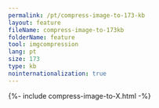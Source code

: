 ```yaml
---
permalink: /pt/compress-image-to-173-kb
layout: feature
fileName: compress-image-to-173kb
folderName: feature
tool: imgcompression
lang: pt
size: 173
type: kb
nointernationalization: true
---
```

{%- include compress-image-to-X.html -%}
      